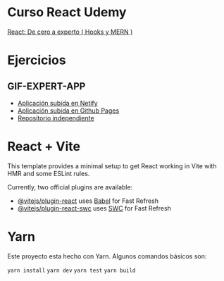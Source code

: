 # Curso React Udemy
[React: De cero a experto ( Hooks y MERN )](https://www.udemy.com/course/react-cero-experto/)


# Ejercicios

## GIF-EXPERT-APP

* [Aplicación subida en Netify](https://gif-expert-app-asanz.netlify.app/)
* [Aplicación subida en Github Pages](https://github.com/AntoSanz/gif-expert-app)
* [Repositorio independiente](https://github.com/AntoSanz/gif-expert-app)


# React + Vite

This template provides a minimal setup to get React working in Vite with HMR and some ESLint rules.

Currently, two official plugins are available:

- [@vitejs/plugin-react](https://github.com/vitejs/vite-plugin-react/blob/main/packages/plugin-react/README.md) uses [Babel](https://babeljs.io/) for Fast Refresh
- [@vitejs/plugin-react-swc](https://github.com/vitejs/vite-plugin-react-swc) uses [SWC](https://swc.rs/) for Fast Refresh

# Yarn

Este proyecto esta hecho con Yarn. Algunos comandos básicos son:

```yarn install```
```yarn dev```
```yarn test```
```yarn build```
